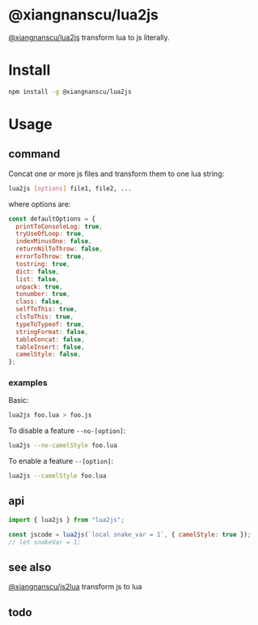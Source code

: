 # @xiangnanscu/lua2js

[@xiangnanscu/lua2js](https://xiangnanscu.github.io/lua2js/) transform lua to js literally.

# Install

```sh
npm install -g @xiangnanscu/lua2js
```

# Usage

## command

Concat one or more js files and transform them to one lua string:

```sh
lua2js [options] file1, file2, ...
```

where options are:

```js
const defaultOptions = {
  printToConsoleLog: true,
  tryUseOfLoop: true,
  indexMinusOne: false,
  returnNilToThrow: false,
  errorToThrow: true,
  tostring: true,
  dict: false,
  list: false,
  unpack: true,
  tonumber: true,
  class: false,
  selfToThis: true,
  clsToThis: true,
  typeToTypeof: true,
  stringFormat: false,
  tableConcat: false,
  tableInsert: false,
  camelStyle: false,
};
```

### examples

Basic:

```sh
lua2js foo.lua > foo.js
```

To disable a feature `--no-[option]`:

```sh
lua2js --no-camelStyle foo.lua
```

To enable a feature `--[option]`:

```sh
lua2js --camelStyle foo.lua
```

## api

```js
import { lua2js } from "lua2js";

const jscode = lua2js(`local snake_var = 1`, { camelStyle: true });
// let snakeVar = 1;
```

## see also

[@xiangnanscu/js2lua](https://xiangnanscu.github.io/js2lua/) transform js to lua

## todo